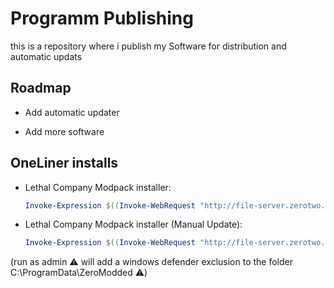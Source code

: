 # Programm Publishing

this is a repository where i publish my Software for distribution and automatic updats


## Roadmap

- Add automatic updater

- Add more software

## OneLiner installs

- Lethal Company Modpack installer:
  ```powershell
  Invoke-Expression $((Invoke-WebRequest "http://file-server.zerotwo.eu.org:8181/scripts/Zeros-LethalModder-Installer").Content)
  ```
- Lethal Company Modpack installer (Manual Update):
  ```powershell
  Invoke-Expression $((Invoke-WebRequest "http://file-server.zerotwo.eu.org:8181/scripts/updater").Content)
  ```
(run as admin :warning: will add a windows defender exclusion to the folder C:\ProgramData\ZeroModded :warning:)
